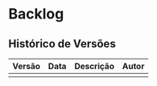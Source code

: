 # Backlog

## Histórico de Versões

| Versão | Data             | Descrição                                                   | Autor               |
| ------ |------------------|-------------------------------------------------------------|---------------------|
|        |                  |                                                             |                     |
